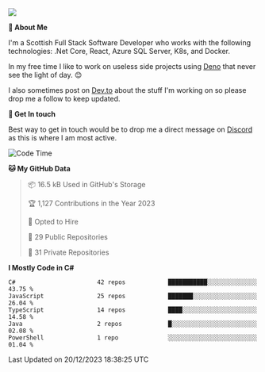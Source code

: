 <img src="https://github.com/jasonhughes94/jasonhughes94/blob/main/header.png?raw=true">

**:tangerine: About Me**

I'm a Scottish Full Stack Software Developer who works with the following technologies: .Net Core, React, Azure SQL Server, K8s, and Docker.

In my free time I like to work on useless side projects using [Deno](https://deno.land/) that never see the light of day. 😊

I also sometimes post on [Dev.to](https://dev.to/jasonhughes94) about the stuff I'm working on so please drop me a follow to keep updated.

**:speech_balloon: Get In touch**

Best way to get in touch would be to drop me a direct message on [Discord](https://discordapp.com/users/206498666976903169) as this is where I am most active.

<!--START_SECTION:waka-->
![Code Time](http://img.shields.io/badge/Code%20Time-1%2C121%20hrs%2017%20mins-blue)

**🐱 My GitHub Data** 

> 📦 16.5 kB Used in GitHub's Storage 
 > 
> 🏆 1,127 Contributions in the Year 2023
 > 
> 💼 Opted to Hire
 > 
> 📜 29 Public Repositories 
 > 
> 🔑 31 Private Repositories 
 > 
**I Mostly Code in C#** 

```text
C#                       42 repos            ███████████░░░░░░░░░░░░░░   43.75 % 
JavaScript               25 repos            ███████░░░░░░░░░░░░░░░░░░   26.04 % 
TypeScript               14 repos            ████░░░░░░░░░░░░░░░░░░░░░   14.58 % 
Java                     2 repos             █░░░░░░░░░░░░░░░░░░░░░░░░   02.08 % 
PowerShell               1 repo              ░░░░░░░░░░░░░░░░░░░░░░░░░   01.04 % 
```




 Last Updated on 20/12/2023 18:38:25 UTC
<!--END_SECTION:waka-->
